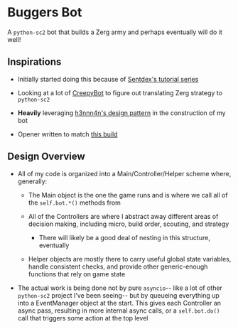 # Buggers Bot

A `python-sc2` bot that builds a Zerg army and perhaps eventually will do it well!

## Inspirations

- Initially started doing this because of [Sentdex's tutorial series](https://pythonprogramming.net/starcraft-ii-ai-python-sc2-tutorial/)

- Looking at a lot of [CreepyBot](https://github.com/BurnySc2/burny-bots-python-sc2/tree/master/CreepyBot) to figure out translating Zerg strategy to `python-sc2`

- **Heavily** leveraging [h3nnn4n's design pattern](https://github.com/h3nnn4n/h3nnn4n-sc2-ai) in the construction of my bot

- Opener written to match [this build](https://www.reddit.com/r/allthingszerg/comments/3wzi14/welcome_to_lotv_heres_my_writeup_of_solid/?utm_content=title&utm_medium=browse&utm_source=reddit&utm_name=allthingszerg)

## Design Overview

- All of my code is organized into a Main/Controller/Helper scheme where, generally:

    - The Main object is the one the game runs and is where we call all of the `self.bot.*()` methods from
    - All of the Controllers are where I abstract away different areas of decision making, including micro, build order, scouting, and strategy

        - There will likely be a good deal of nesting in this structure, eventually

    - Helper objects are mostly there to carry useful global state variables, handle consistent checks, and provide other generic-enough functions that rely on game state

- The actual work is being done not by pure `asyncio`-- like a lot of other `python-sc2` project I've been seeing-- but by queueing everything up into a EventManager object at the start. This gives each Controller an async pass, resulting in more internal async calls, or a `self.bot.do()` call that triggers some action at the top level
